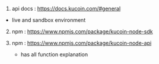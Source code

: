 1. api docs : https://docs.kucoin.com/#general

-   live and sandbox environment

2. npm : https://www.npmjs.com/package/kucoin-node-sdk

3. npm : https://www.npmjs.com/package/kucoin-node-api
    - has all function explanation
